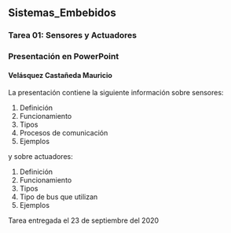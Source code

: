 ## Sistemas_Embebidos 
### Tarea 01: Sensores y Actuadores
### Presentación en PowerPoint
#### Velásquez Castañeda Mauricio
La presentación contiene la siguiente información sobre sensores:

1. Definición
2. Funcionamiento
3. Tipos
4. Procesos de comunicación
5. Ejemplos

y sobre actuadores:

1. Definición
2. Funcionamiento
3. Tipos 
4. Tipo de bus que utilizan
5. Ejemplos

Tarea entregada el 23 de septiembre del 2020
